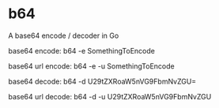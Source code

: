 # b64
A base64 encode / decoder in Go

base64 encode:
b64 -e SomethingToEncode

base64 url encode:
b64 -e -u SomethingToEncode

base64 decode:
b64 -d U29tZXRoaW5nVG9FbmNvZGU=

base64 url decode:
b64 -d -u U29tZXRoaW5nVG9FbmNvZGU